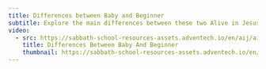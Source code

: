 ```yaml
---
title: Differences between Baby and Beginner
subtitle: Explore the main differences between these two Alive in Jesus levels.
video:
  - src: https://sabbath-school-resources-assets.adventech.io/en/aij/aij-training-videos/assets/en-aij-differences-between-baby-and-beginner.mp4
    title: Differences Between Baby And Beginner
    thumbnail: https://sabbath-school-resources-assets.adventech.io/en/aij/aij-training-videos/18-differences-between-baby-and-beginner/cover.png
---
```


